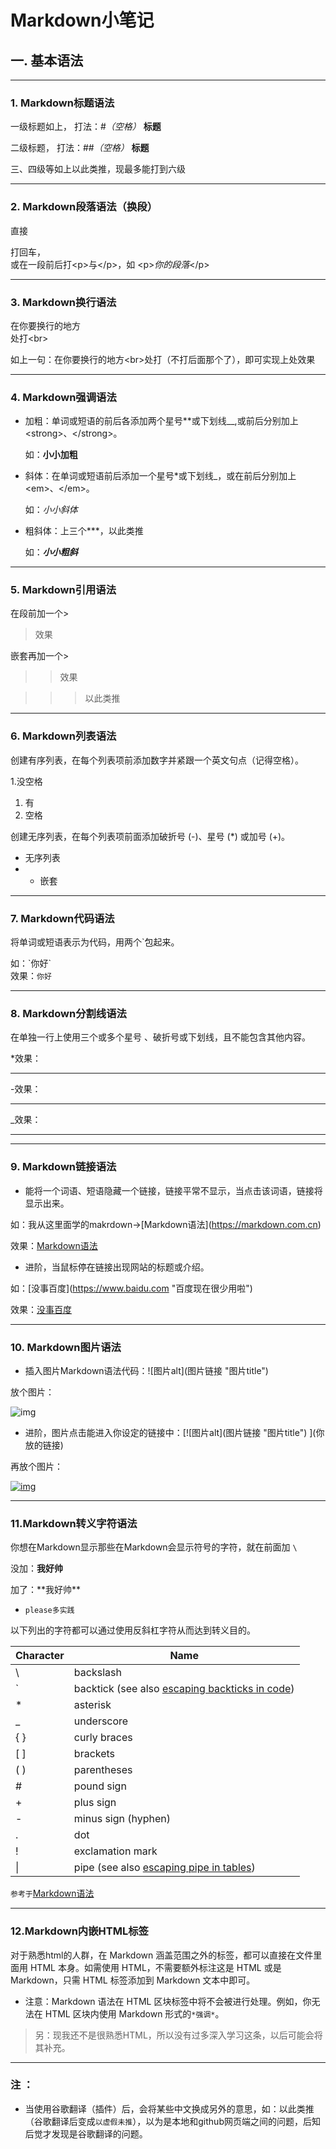 # Markdown小笔记





## 一. 基本语法



---

### 1. Markdown标题语法



一级标题如上，      打法：#*（空格）* **标题**

二级标题，              打法：##*（空格）* **标题**

三、四级等如上以此类推，现最多能打到六级



---

### 2. Markdown段落语法（换段）



直接

打回车，<br>或在一段前后打\<p>与\</p>，如     \<p>*你的段落*\</p>



---

### 3. Markdown换行语法



在你要换行的地方<br>处打\<br>

如上一句：在你要换行的地方\<br>处打（不打后面那个了），即可实现上处效果



---

### 4. Markdown强调语法



* 加粗：单词或短语的前后各添加两个星号**或下划线__,或前后分别加上\<strong>、\</strong>。

  如：**小小加粗**

* 斜体：在单词或短语前后添加一个星号*或下划线_，或在前后分别加上\<em>、\</em>。

  如：<em>小小斜体</em>                                                                           

* 粗斜体：上三个***，以此类推

  如：***小小粗斜***    	             

  

---

### 5. Markdown引用语法



在段前加一个>

> 效果

嵌套再加一个>

> > 效果

> >
> >
> >> 以此类推
> >>
> >> > 



---

### 6. Markdown列表语法

创建有序列表，在每个列表项前添加数字并紧跟一个英文句点（记得空格）。

1.没空格

1. 有
2. 空格

创建无序列表，在每个列表项前面添加破折号 (-)、星号 (*) 或加号 (+)。

* 无序列表
* * 嵌套



---

### 7. Markdown代码语法

将单词或短语表示为代码，用两个`包起来。

如：\`你好\`<br>效果：`你好`



---

### 8. Markdown分割线语法

在单独一行上使用三个或多个星号 、破折号或下划线，且不能包含其他内容。

\*效果：

***

-效果：

---

_效果：

___

---

### 9. Markdown链接语法

* 能将一个词语、短语隐藏一个链接，链接平常不显示，当点击该词语，链接将显示出来。

如：我从这里面学的makrdown→\[Markdown语法](https://markdown.com.cn)

效果：[Markdown语法](https://markdown.com.cn)

* 进阶，当鼠标停在链接出现网站的标题或介绍。

如：\[没事百度](https://www.baidu.com "百度现在很少用啦")

效果：[没事百度](https://www.baidu.com "百度现在很少用啦")



---

### 10. Markdown图片语法

* 插入图片Markdown语法代码：\!\[图片alt](图片链接 "图片title") 

放个图片：

![img](http://mms1.baidu.com/it/u=1293202089,3111055882&fm=253&app=120&f=JPEG?w=500&h=500 "你好")

* 进阶，图片点击能进入你设定的链接中：\[\!\[图片alt](图片链接 "图片title") ]\(你放的链接)

再放个图片：

[![img](https://i0.hdslb.com/bfs/article/954bee9f1645a4d9836d4fb6e74ef2e8d7047231.jpg@942w_1677h_progressive.webp "我找不到什么")](https://static.hfi.me/mikutap/)



---

### 11.Markdown转义字符语法

你想在Markdown显示那些在Markdown会显示符号的字符，就在前面加 `\`

没加：**我好帅**

加了：\*\*我好帅**

* `please多实践`

以下列出的字符都可以通过使用反斜杠字符从而达到转义目的。

| Character | Name                                                         |
| --------- | ------------------------------------------------------------ |
| \         | backslash                                                    |
| `         | backtick (see also [escaping backticks in code](https://markdown.com.cn/basic-syntax/escaping-characters.html#escaping-backticks)) |
| *         | asterisk                                                     |
| _         | underscore                                                   |
| { }       | curly braces                                                 |
| [ ]       | brackets                                                     |
| ( )       | parentheses                                                  |
| #         | pound sign                                                   |
| +         | plus sign                                                    |
| -         | minus sign (hyphen)                                          |
| .         | dot                                                          |
| !         | exclamation mark                                             |
| \|        | pipe (see also [escaping pipe in tables](https://markdown.com.cn/extended-syntax/escaping-pipe-characters-in-tables.html)) |

`参考于`[Markdown语法](https://markdown.com.cn "建议直接去那边哦")



---

### 12.Markdown内嵌HTML标签

对于熟悉html的人群，在 Markdown 涵盖范围之外的标签，都可以直接在文件里面用 HTML 本身。如需使用 HTML，不需要额外标注这是 HTML 或是 Markdown，只需 HTML 标签添加到 Markdown 文本中即可。

* 注意：Markdown 语法在 HTML 区块标签中将不会被进行处理。例如，你无法在 HTML 区块内使用 Markdown 形式的`*强调*`。

>另：现我还不是很熟悉HTML，所以没有过多深入学习这条，以后可能会将其补充。

---

###      注 ：

* 当使用谷歌翻译（插件）后，会将某些中文换成另外的意思，如：以此类推（谷歌翻译后变成`以虚假未推`），以为是本地和github网页端之间的问题，后知后觉才发现是谷歌翻译的问题。

